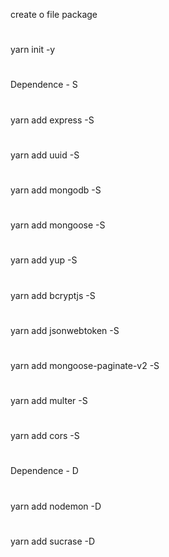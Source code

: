 create o file package
#
yarn init -y
#
Dependence - S
#
yarn add express -S
#
yarn add uuid -S
#
yarn add mongodb -S
#
yarn add mongoose -S
#
yarn add yup -S
#
yarn add bcryptjs -S
#
yarn add jsonwebtoken -S
#
yarn add mongoose-paginate-v2 -S
#
yarn add multer -S
#
yarn add cors -S
#
#
Dependence - D
#
yarn add nodemon -D
#
yarn add sucrase -D